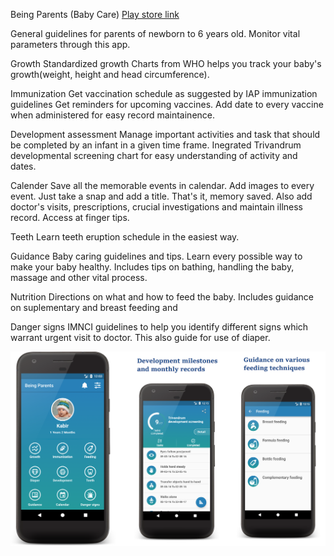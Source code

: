 Being Parents (Baby Care)     <a href="https://play.google.com/store/apps/details?id=com.maakservicess.beingparents.app_monitor">Play store link</a>

General guidelines for parents of newborn to 6 years old.
Monitor vital parameters through this app.

Growth
Standardized growth Charts from WHO helps you track your baby's growth(weight, height and head circumference).

Immunization
Get vaccination schedule as suggested by IAP immunization guidelines 
Get reminders for upcoming vaccines.
Add date to every vaccine when administered for easy record maintainence.

Development assessment
Manage important activities and task that should be completed by an infant in a given time frame.
Inegrated Trivandrum developmental screening chart for easy understanding of activity and dates.

Calender
Save all the memorable events in calendar. Add images to every event. 
Just take a snap and add a title. That's it, memory saved.
Also add doctor's visits, prescriptions, crucial investigations and maintain illness record. Access at finger tips.

Teeth
Learn teeth eruption schedule in the easiest way.

Guidance
Baby caring guidelines and tips. Learn every possible way to make your baby healthy. 
Includes tips on bathing, handling the baby, massage and other vital process.

Nutrition
Directions on what and how to feed the baby. Includes guidance on suplementary and breast feeding and 

Danger signs
IMNCI guidelines to help you identify different signs which warrant urgent visit to doctor.
This also guide for use of diaper.


<img src="unnamedNBE5Z7PF.png">
